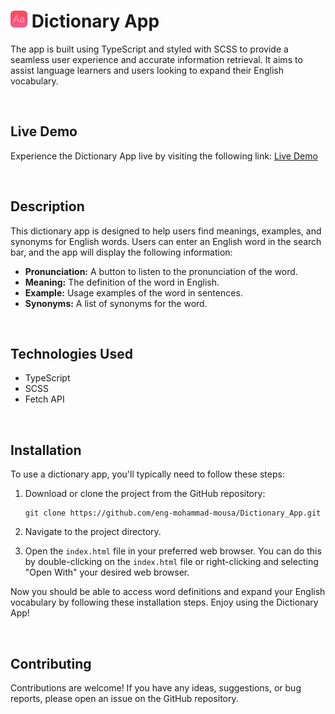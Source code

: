 <h1><img src="img/logo.png" alt="logo" width="27" height="27"> Dictionary App</h1>

The app is built using TypeScript and styled with SCSS to provide a seamless user experience and accurate information retrieval. 
It aims to assist language learners and users looking to expand their English vocabulary.

<br>

## Live Demo
Experience the Dictionary App live by visiting the following link: [Live Demo](https://eng-mohammad-mousa.github.io/Dictionary_App/)

<br>

## Description

This dictionary app is designed to help users find meanings, examples, and synonyms for English words.
Users can enter an English word in the search bar, and the app will display the following information:

- **Pronunciation:** A button to listen to the pronunciation of the word.
- **Meaning:** The definition of the word in English.
- **Example:** Usage examples of the word in sentences.
- **Synonyms:** A list of synonyms for the word.

<br>


## Technologies Used

- TypeScript
- SCSS
- Fetch API


<br>

## Installation

To use a dictionary app, you'll typically need to follow these steps:

1. Download or clone the project from the GitHub repository:
   ```
   git clone https://github.com/eng-mohammad-mousa/Dictionary_App.git
   ```
2. Navigate to the project directory.

3. Open the `index.html` file in your preferred web browser. You can do this by double-clicking on the `index.html` file or right-clicking and selecting "Open With" your desired web browser.

Now you should be able to access word definitions and expand your English vocabulary by following these installation steps. Enjoy using the Dictionary App!

<br>

## Contributing

Contributions are welcome! If you have any ideas, suggestions, or bug reports, please open an issue on the GitHub repository.

